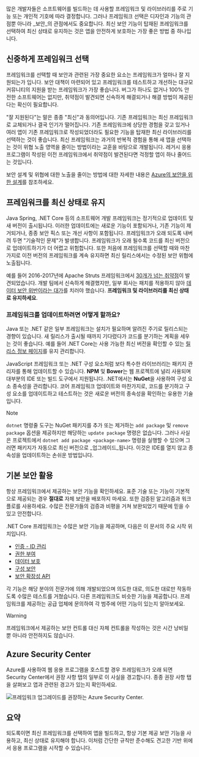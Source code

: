 많은 개발자들은 소프트웨어를 빌드하는 데 사용할 프레임워크 및 라이브러리를 주로 기능 또는 개인적 기호에 따라 결정합니다. 그러나 프레임워크 선택은 디자인과 기능의 관점뿐 아니라 _보안_의 관점에서도 중요합니다. 최신 보안 기능이 탑재된 프레임워크를 선택하여 최신 상태로 유지하는 것은 앱을 안전하게 보호하는 가장 좋은 방법 중 하나입니다.

## <a name="choose-your-framework-carefully"></a>신중하게 프레임워크 선택

프레임워크를 선택할 때 보안과 관련된 가장 중요한 요소는 프레임워크가 얼마나 잘 지원되는가 입니다. 보안 대책이 마련되어 있고 프레임워크를 테스트하고 개선하는 대규모 커뮤니티의 지원을 받는 프레임워크가 가장 좋습니다. 버그가 하나도 없거나 100% 안전한 소프트웨어는 없지만, 취약점이 발견되면 신속하게 해결되거나 해결 방법이 제공된다는 확신이 필요합니다.

"잘 지원된다"는 말은 종종 "최신"과 동의어입니다. 기존 프레임워크는 최신 프레임워크로 교체되거나 결국 인기가 떨어집니다. 기존 프레임워크에 상당한 경험을 갖고 있거나 여러 앱이 기존 프레임워크로 작성되었더라도 필요한 기능을 탑재한 최신 라이브러리를 선택하는 것이 좋습니다. 최신 프레임워크는 과거의 반복적 경험을 통해 새 앱을 선택하는 것이 위협 노출 영역을 줄이는 방법이라는 교훈을 바탕으로 개발됩니다. 레거시 응용 프로그램이 작성된 이전 프레임워크에서 취약점이 발견된다면 걱정할 앱이 하나 줄어드는 것입니다.

보안 설계 및 위협에 대한 노출을 줄이는 방법에 대한 자세한 내용은 [Azure의 보안을 위한 설계](../../design-for-security-in-azure/index.yml)를 참조하세요.

## <a name="keep-your-framework-updated"></a>프레임워크를 최신 상태로 유지

Java Spring, .NET Core 등의 소프트웨어 개발 프레임워크는 정기적으로 업데이트 및 새 버전이 출시됩니다. 이러한 업데이트에는 새로운 기능이 포함되거나, 기존 기능이 제거되거나, 종종 보안 픽스 또는 개선 사항이 포함됩니다. 프레임워크가 오래 되도록 내버려 두면 "기술적인 문제"가 발생합니다. 프레임워크가 오래 될수록 코드를 최신 버전으로 업데이트하기가 더 어렵고 위험합니다. 또한 처음에 프레임워크를 선택할 때와 마찬가지로 이전 버전의 프레임워크를 계속 유지하면 최신 릴리스에서는 수정된 보안 위협에 노출됩니다.

예를 들어 2016-2017년에 Apache Struts 프레임워크에서 [30개가 넘는 취약점](https://www.cvedetails.com/product/6117/Apache-Struts.html?vendor_id=45)이 발견되었습니다. 개발 팀에서 신속하게 해결했지만, 일부 회사는 패치를 적용하지 않아 [데이터 보안 위반이라는 대가](https://www.zdnet.com/article/equifax-confirms-apache-struts-flaw-it-failed-to-patch-was-to-blame-for-data-breach/)를 치러야 했습니다. **프레임워크 및 라이브러리를 최신 상태로 유지하세요**.

### <a name="how-do-i-update-my-framework"></a>프레임워크를 업데이트하려면 어떻게 할까요?

Java 또는 .NET 같은 일부 프레임워크는 설치가 필요하며 알려진 주기로 릴리스되는 경향이 있습니다. 새 릴리스가 출시될 때까지 기다렸다가 코드를 분기하는 계획을 세우는 것이 좋습니다. 예를 들어 .NET Core는 사용 가능한 최신 버전을 확인할 수 있는 [릴리스 정보 페이지](https://github.com/dotnet/core/tree/master/release-notes)를 유지 관리합니다.

JavaScript 프레임워크 또는 .NET 구성 요소처럼 보다 특수한 라이브러리는 패키지 관리자를 통해 업데이트할 수 있습니다. **NPM** 및 **Bower**는 웹 프로젝트에 널리 사용되며 대부분의 IDE 또는 빌드 도구에서 지원됩니다. .NET에서는 **NuGet**을 사용하여 구성 요소 종속성을 관리합니다. 코어 프레임워크 업데이트와 마찬가지로, 코드를 분기하고 구성 요소를 업데이트하고 테스트하는 것은 새로운 버전의 종속성을 확인하는 유용한 기술입니다.

> [!NOTE]
> `dotnet` 명령줄 도구는 NuGet 패키지를 추가 또는 제거하는 `add package` 및 `remove package` 옵션을 제공하지만 해당하는 `update package` 명령은 없습니다. 그러나 사실은 프로젝트에서 `dotnet add package <package-name>` 명령을 실행할 수 있으며 그러면 패키지가 자동으로 최신 버전으로 _업그레이드_됩니다. 이것은 IDE를 열지 않고 종속성을 업데이트하는 손쉬운 방법입니다.

## <a name="take-advantage-of-built-in-security"></a>기본 보안 활용

항상 프레임워크에서 제공하는 보안 기능을 확인하세요. 표준 기술 또는 기능이 기본적으로 제공되는 경우 **절대로** 자체 보안을 배포하지 마세요. 또한 검증된 알고리즘과 워크플로를 사용하세요. 수많은 전문가들의 검증과 비평을 거쳐 보완되었기 때문에 믿을 수 있고 안전합니다.

.NET Core 프레임워크는 수많은 보안 기능을 제공하며, 다음은 이 문서의 주요 시작 위치입니다.
* [인증 - ID 관리](https://docs.microsoft.com/aspnet/core/security/authentication/index?view=aspnetcore-2.1)
* [권한 부여](https://docs.microsoft.com/aspnet/core/security/authorization/index?view=aspnetcore-2.1)
* [데이터 보호](https://docs.microsoft.com/aspnet/core/security/data-protection/index?view=aspnetcore-2.1)
* [구성 보안](https://docs.microsoft.com/aspnet/core/security/data-protection/configuration/index?view=aspnetcore-2.1)
* [보안 확장성 API](https://docs.microsoft.com/aspnet/core/security/data-protection/extensibility/index?view=aspnetcore-2.1)

각 기능은 해당 분야의 전문가에 의해 개발되었으며 의도한 대로, 의도한 대로만 작동하도록 수많은 테스트를 거쳤습니다. 다른 프레임워크도 비슷한 기능을 제공합니다. 프레임워크를 제공하는 공급 업체에 문의하여 각 범주에 어떤 기능이 있는지 알아보세요.

> [!WARNING]
> 프레임워크에서 제공하는 보안 컨트롤 대신 자체 컨트롤을 작성하는 것은 시간 낭비일 뿐 아니라 안전하지도 않습니다.


## <a name="azure-security-center"></a>Azure Security Center

Azure를 사용하여 웹 응용 프로그램을 호스트할 경우 프레임워크가 오래 되면 Security Center에서 권장 사항 탭의 일부로 이 사실을 경고합니다.  종종 권장 사항 탭을 살펴보고 앱과 관련된 경고가 있는지 확인하세요.

![프레임워크 업그레이드를 권장하는 Azure Security Center.](../media/5-ASCFramework.png)


## <a name="summary"></a>요약

되도록이면 최신 프레임워크를 선택하여 앱을 빌드하고, 항상 기본 제공 보안 기능을 사용하고, 최신 상태로 유지해야 합니다. 이처럼 간단한 규칙만 준수해도 견고한 기반 위에서 응용 프로그램을 시작할 수 있습니다.
